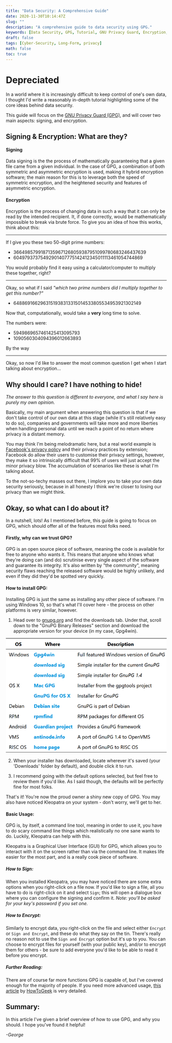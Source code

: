 ```yaml
---
title: "Data Security: A Comprehensive Guide"
date: 2020-11-30T10:14:47Z
slug: ""
description: "A comprehensive guide to data security using GPG."
keywords: [Data Security, GPG, Tutorial, GNU Privacy Guard, Encryption, Signing]
draft: false
tags: [Cyber-Security, Long-Form, privacy]
math: false
toc: true
---
```


# Depreciated

In a world where it is increasingly difficult to keep control of one's own data, I thought I'd write a reasonably in-depth tutorial highlighting some of the core ideas behind data security.

This guide will focus on the [GNU Privacy Guard (GPG)](https://gnupg.org/), and will cover two main aspects: signing, and encryption.

## Signing & Encryption: What are they?

#### Signing
Data signing is the the process of mathematically guaranteeing that a given file came from a given individual. In the case of GPG, a combination of both symmetric and asymmetric encryption is used, making it hybrid encryption software; the main reason for this is to leverage both the speed of symmetric encryption, and the heightened security and features of asymmetric encryption.

#### Encryption
Encryption is the process of changing data in such a way that it can only be read by the intended recipient. It, if done correctly, would be mathematically impossible to break via brute force. To give you an idea of how this works, think about this:

---

If I give you these two 50-digit prime numbers:
- 36649857991871359671268059387951099780683246437639
- 60497937375492901407775142412345011113461054744869

You would probably find it easy using a calculator/computer to multiply these together, right?

---

Okay, so what if I said *"which two prime numbers did I multiply together to get this number?"*
- 6488691662963151938313315014533805534953921302149

Now that, computationally, would take a **very** long time to solve.

The numbers were:
- 5949869657461425413095793
- 1090560304094396012663893

By the way

---

Okay, so now I'd like to answer the most common question I get when I start talking about encryption...

## Why should I care? I have nothing to hide!
*The answer to this question is different to everyone, and what I say here is purely my own opinion.*

Basically, my main argument when answering this question is that if we don't take control of our own data at this stage (while it's still relatively easy to do so), companies and governments will take more and more liberties when handling personal data until we reach a point of no return where privacy is a distant memory.

You may think I'm being melodramatic here, but a real world example is [Facebook's privacy policy](https://www.facebook.com/about/privacy) and their privacy practices by extension; Facebook do allow their users to customise their privacy settings, however, they make it so intrinsically difficult that 99% of users will just accept the minor privacy blow. The accumulation of scenarios like these is what I'm talking about.

To the not-so-techy masses out there, I implore you to take your own data security seriously, because in all honesty I think we're closer to losing our privacy than we might think.

## Okay, so what can I do about it?
In a nutshell, lots! As I mentioned before, this guide is going to focus on GPG, which should offer all of the features most folks need.

#### Firstly, why can we trust GPG?
GPG is an open source piece of software, meaning the code is available for free to anyone who wants it. This means that anyone who knows what they're doing can (and do) scrutinise every single aspect of the software and guarantee its integrity. It's also written by "the community", meaning security flaws reaching the released software would be highly unlikely, and even if they did they'd be spotted very quickly.

#### How to install GPG:
Installing GPG is just the same as installing any other piece of software. I'm using Windows 10, so that's what I'll cover here - the process on other platforms is very similar, however.

1. Head over to [gnupg.org](https://gnupg.org) and find the downloads tab. Under that, scroll down to the "GnuPG Binary Releases" section and download the appropriate version for your device (in my case, Gpg4win).

![GnuPG Download Page](/blog/img/2020/11/GPG-Download.png)

2. When your installer has downloaded, locate wherever it's saved (your 'Downloads' folder by default), and double click it to run.

3. I recommend going with the default options selected, but feel free to review them if you'd like. As I said though, the defaults will be perfectly fine for most folks.

That's it! You're now the proud owner a shiny new copy of GPG. You may also have noticed Kleopatra on your system - don't worry, we'll get to her.

#### Basic Usage:
GPG is, by itself, a command line tool, meaning in order to use it, you have to do scary command line things which realistically no one sane wants to do. Luckily, Kleopatra can help with this.

Kleopatra is a Graphical User Interface (GUI) for GPG, which allows you to interact with it on the screen rather than via the command line. It makes life easier for the most part, and is a really cook piece of software.

##### How to Sign:
When you installed Kleopatra, you may have noticed there are some extra options when you right-click on a file now. If you'd like to sign a file, all you have to do is right-click on it and select `Sign`; this will open a dialogue box where you can configure the signing and confirm it. *Note: you'll be asked for your key's password if you set one.*

##### How to Encrypt:
Similarly to encrypt data, you right-click on the file and select either `Encrypt` or `Sign and Encrypt`, and these do what they say on the tin. There's really no reason not to use the `Sign and Encrypt` option but it's up to you. You can choose to encrypt files for yourself (with your public key), and/or to encrypt them for others - be sure to add everyone you'd like to be able to read it before you encrypt.

##### Further Reading:
There are of course far more functions GPG is capable of, but I've covered enough for the majority of people. If you need more advanced usage, [this article](https://www.howtogeek.com/427982/how-to-encrypt-and-decrypt-files-with-gpg-on-linux/) by [HowToGeek](https://www.howtogeek.com/) is very detailed.

## Summary:
In this article I've given a brief overview of how to use GPG, and why you should. I hope you've found it helpful!

*-George*
